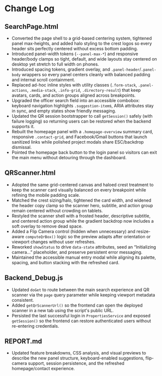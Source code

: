 # Change Log

## SearchPage.html
- Converted the page shell to a grid-based centering system, tightened panel max-heights, and added halo styling to the crest logos so every header sits perfectly centered without excess bottom padding.
- Introduced panel-width tokens (`--panel-max-*`) and responsive header/body clamps so tight, default, and wide layouts stay centered on desktop yet stretch to full width on phones.
- Introduced spacing tokens, gradient overlay, and `.panel-header`/`.panel-body` wrappers so every panel centers cleanly with balanced padding and internal scroll containment.
- Replaced ad-hoc inline styles with utility classes (`.form-stack`, `.panel-actions`, `.media-stack`, `.info-grid`, `.directory-result`) that keep avatars, cards, and action groups aligned across breakpoints.
- Upgraded the officer search field into an accessible combobox: keyboard navigation highlights `.suggestion-item`s, ARIA attributes stay in sync, and empty states show friendly messaging.
- Updated the QR session bootstrapper to call `getSession()` safely (with failure logging) so returning users can be restored when the backend supports it.
- Rebuilt the homepage panel with a `.homepage-overview` summary card, responsive `.contact-grid`, and Facebook/Gmail buttons that launch sanitized links while polished project modals share ESC/backdrop dismissal.
- Pointed the homepage back button to the login panel so visitors can exit the main menu without detouring through the dashboard.

## QRScanner.html
- Adopted the same grid-centered canvas and haloed crest treatment to keep the scanner card visually balanced on every breakpoint while refining the mobile padding scale.
- Matched the crest sizing/halo, tightened the card width, and widened the header copy clamp so the scanner hero, subtitle, and action group remain centered without crowding on tablets.
- Restyled the scanner shell with a frosted header, descriptive subtitle, and centered action group while the gradient backdrop now includes a soft overlay to remove dead space.
- Added a Flip Camera control (hidden when unnecessary) and resize-aware `computeQrBox()` logic so the preview adapts after orientation or viewport changes without user refreshes.
- Reworked `showStatus` to drive `data-state` attributes, seed an “Initializing camera…” placeholder, and preserve persistent error messaging.
- Maintained the accessible manual entry modal while aligning its palette, spacing, and button stacking with the refreshed card.

## Backend_Debug.js
- Updated `doGet` to route between the main search experience and QR scanner via the `page` query parameter while keeping viewport metadata consistent.
- Added `getQrScannerUrl()` so the frontend can open the deployed scanner in a new tab using the script's public URL.
- Persisted the last successful login in `PropertiesService` and exposed `getSession()` so the frontend can restore authenticated users without re-entering credentials.


## REPORT.md
- Updated feature breakdowns, CSS analysis, and visual previews to describe the new panel structure, keyboard-enabled suggestions, flip-camera support, session persistence, and the refreshed homepage/contact experience.
